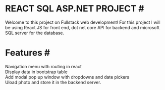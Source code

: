 # REACT SQL ASP.NET PROJECT #<br>


Welcome to this project on Fullstack web development! For this project I will be using React JS for front end, dot net core API for backend and 
microsoft SQL server for the database.

# Features # <br>
Navigation menu with routing in react<br> 
Display data in bootstrap table <br>
Add modal pop up window with dropdowns and date pickers <br>
Uload photo and store it in the backend server.<br>
